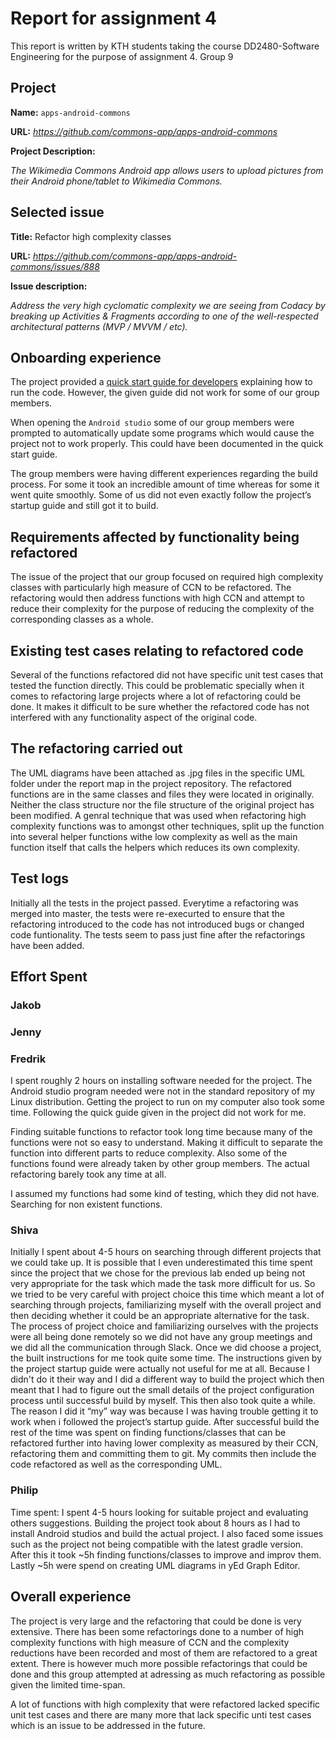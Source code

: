 # Report for assignment 4

This report is written by KTH students taking the course DD2480-Software Engineering for the purpose of assignment 4.
Group 9

## Project

**Name:**  `apps-android-commons`

**URL:**  *https://github.com/commons-app/apps-android-commons*

**Project Description:**

*The Wikimedia Commons Android app allows users to upload pictures from their Android phone/tablet to Wikimedia Commons.*

## Selected issue

**Title:** Refactor high complexity classes

**URL:** *https://github.com/commons-app/apps-android-commons/issues/888*

**Issue description:**

*Address the very high cyclomatic complexity we are seeing from Codacy by breaking up Activities & Fragments according to one of the well-respected architectural patterns (MVP / MVVM / etc).*

## Onboarding experience

The project provided a [quick start guide for developers](https://github.com/commons-app/apps-android-commons/wiki/Quick-start-guide-for-Developers) explaining how to run the code. However, the given guide did not work for some of our group members. 

When opening the `Android studio`  some of our group members were prompted to automatically update some programs which would cause the project not to work properly. This could have been documented in the quick start guide.

The group members were having different experiences regarding the build process. For some it took an incredible amount of time whereas for some it went quite smoothly. Some of us did not even exactly follow the 
project’s startup guide and still got it to build. 

## Requirements affected by functionality being refactored

The issue of the project that our group focused on required high complexity classes with particularly high measure of CCN to be refactored. The refactoring would then address functions with high CCN and attempt to reduce their complexity for the purpose of reducing the complexity of the corresponding classes as a whole.

## Existing test cases relating to refactored code

Several of the functions refactored did not have specific unit test cases that tested the function directly. This could be problematic specially when it comes to refactoring large projects where a lot of refactoring could be done. It makes it difficult to be sure whether the refactored code has not interfered with any functionality aspect of the original code. 

## The refactoring carried out

The UML diagrams have been attached as .jpg files in the specific UML folder under the report map in the project repository. The refactored functions are in the same classes and files they were located in originally. Neither the class structure nor the file structure of the original project has been modified. 
A genral technique that was used when refactoring high complexity functions was to amongst other techniques, split up the function into several helper functions withe low complexity as well as the main function itself that calls the helpers which reduces its own complexity. 

## Test logs

Initially all the tests in the project passed. Everytime a refactoring was merged into master, the tests were re-execurted to ensure that the refactoring introduced to the code has not introduced bugs or changed code funtionality. The tests seem to pass just fine after the refactorings have been added. 

## Effort Spent

### Jakob

### Jenny

### Fredrik

I spent roughly 2 hours on installing software needed for the project. The Android studio program needed were not in the standard repository of my Linux distribution. Getting the project to run on my computer also took some time. Following the quick guide given in the project did not work for me.

Finding suitable functions to refactor took long time because many of the functions were not so easy to understand. Making it difficult to separate the function into different parts to reduce complexity. Also some of the functions found were already taken by other group members. The actual refactoring barely took any time at all.

I assumed my functions had some kind of testing, which they did not have. Searching for non existent functions.

### Shiva

Initially I spent about 4-5 hours on searching through different projects that we could take up. It is possible that I even underestimated this time spent since the project that we chose for the previous lab ended up being not very appropriate for the task which made the task more difficult for us. So we tried to be very careful with project choice this time which meant a lot of searching through projects, familiarizing myself with the overall project and then deciding whether it could be an appropriate alternative for the task. The process of project choice and familiarizing ourselves with the projects were all being done remotely so we did not have any group meetings and we did all the communication through Slack. Once we did choose a project, the built instructions for me took quite some time. The instructions given by the project startup guide were actually not useful for me at all. Because I didn't do it their way and I did a different way to build the project which then meant that I had to figure out the small details of the project configuration process until successful build by myself. This then also took quite  a while. The reason I did it “my” way was because I was having trouble getting it to work when i followed the project’s startup guide. After successful build the rest of the time was spent on finding functions/classes that can be refactored further into having lower complexity as measured by their CCN, refactoring them and committing them to git. My commits then include the code refactored as well as the corresponding UML. 

### Philip

Time spent:
I spent 4-5 hours looking for suitable project and evaluating others suggestions. Building the project took about 8 hours as I had to install Android studios and build the actual project. I also faced some issues such as the project not being compatible with the latest gradle version. After this it took ~5h finding functions/classes to improve and improv them. Lastly ~5h were spend on creating UML diagrams in yEd Graph Editor.


## Overall experience

The project is very large and the refactoring that could be done is very extensive. There has been some refactorings done to a number of high complexity functions with high measure of CCN and the complexity reductions have been recorded and most of them are refactored to a great extent. There is however much more possible refactorings that could be done and this group attempted at adressing as much refactoring as possible given the limited time-span. 

A lot of functions with high complexity that were refactored lacked specific unit test cases and there are many more that lack specific unti test cases which is an issue to be addressed in the future. 


